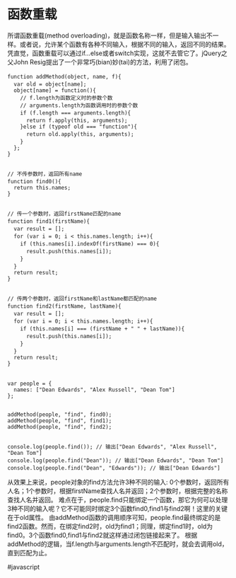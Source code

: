 # 函数重载
所谓函数重载(method overloading)，就是函数名称一样，但是输入输出不一样。或者说，允许某个函数有各种不同输入，根据不同的输入，返回不同的结果。凭直觉，函数重载可以通过if…else或者switch实现，这就不去管它了。jQuery之父John Resig提出了一个非常巧(bian)妙(tai)的方法，利用了闭包。
```
function addMethod(object, name, f){　　
  var old = object[name];　　
  object[name] = function(){
    // f.length为函数定义时的参数个数
    // arguments.length为函数调用时的参数个数　
    if (f.length === arguments.length){　　
      return f.apply(this, arguments);　　　　
    }else if (typeof old === "function"){
      return old.apply(this, arguments);　　　　
    }　　
  };
}


// 不传参数时，返回所有name
function find0(){　　
  return this.names;
}


// 传一个参数时，返回firstName匹配的name
function find1(firstName){　　
  var result = [];　　
  for (var i = 0; i < this.names.length; i++){　　　　
    if (this.names[i].indexOf(firstName) === 0){　　　　　　
      result.push(this.names[i]);　　　　
    }　　
  }　　
  return result;
}


// 传两个参数时，返回firstName和lastName都匹配的name
function find2(firstName, lastName){　
  var result = [];　　
  for (var i = 0; i < this.names.length; i++){　　　　
    if (this.names[i] === (firstName + " " + lastName)){　　　　　　
      result.push(this.names[i]);　　　　
    }　　
  }　　
  return result;
}


var people = {　　
  names: ["Dean Edwards", "Alex Russell", "Dean Tom"]
};


addMethod(people, "find", find0);
addMethod(people, "find", find1);
addMethod(people, "find", find2);


console.log(people.find()); // 输出["Dean Edwards", "Alex Russell", "Dean Tom"]
console.log(people.find("Dean")); // 输出["Dean Edwards", "Dean Tom"]
console.log(people.find("Dean", "Edwards")); // 输出["Dean Edwards"]

```

从效果上来说，people对象的find方法允许3种不同的输入: 0个参数时，返回所有人名；1个参数时，根据firstName查找人名并返回；2个参数时，根据完整的名称查找人名并返回。
难点在于，people.find只能绑定一个函数，那它为何可以处理3种不同的输入呢？它不可能同时绑定3个函数find0,find1与find2啊！这里的关键在于old属性。
由addMethod函数的调用顺序可知，people.find最终绑定的是find2函数。然而，在绑定find2时，old为find1；同理，绑定find1时，old为find0。3个函数find0,find1与find2就这样通过闭包链接起来了。
根据addMethod的逻辑，当f.length与arguments.length不匹配时，就会去调用old，直到匹配为止。

#javascript